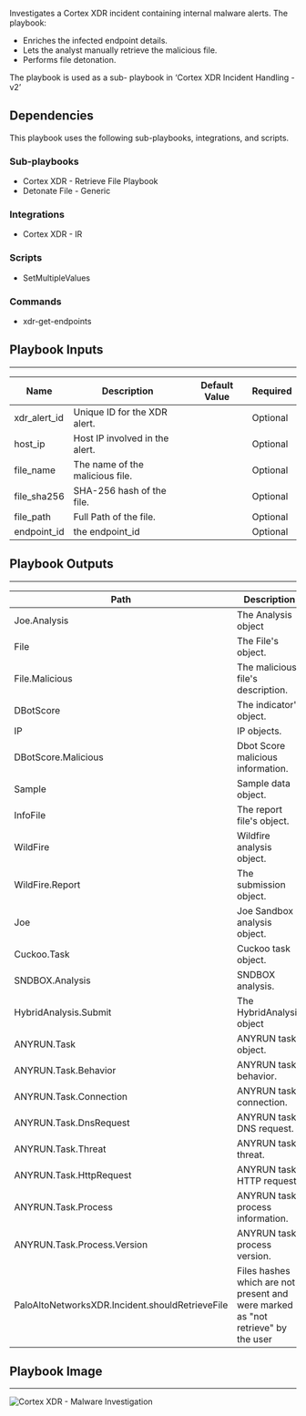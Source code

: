 Investigates a Cortex XDR incident containing internal malware alerts. The playbook:
- Enriches the infected endpoint details.
- Lets the analyst manually retrieve the malicious file.
- Performs file detonation.

The playbook is used as a sub- playbook in ‘Cortex XDR Incident Handling - v2’


## Dependencies
This playbook uses the following sub-playbooks, integrations, and scripts.

### Sub-playbooks
* Cortex XDR - Retrieve File Playbook
* Detonate File - Generic

### Integrations
* Cortex XDR - IR

### Scripts
* SetMultipleValues

### Commands
* xdr-get-endpoints

## Playbook Inputs
---

| **Name** | **Description** | **Default Value** | **Required** |
| --- | --- | --- | --- |
| xdr_alert_id | Unique ID for the XDR alert. |  | Optional |
| host_ip | Host IP involved in the alert. |  | Optional |
| file_name | The name of the malicious file. |  | Optional |
| file_sha256 | SHA-256 hash of the file. |  | Optional |
| file_path | Full Path of the file. |  | Optional |
| endpoint_id | the endpoint_id |  | Optional |

## Playbook Outputs
---

| **Path** | **Description** | **Type** |
| --- | --- | --- |
| Joe.Analysis | The Analysis object | unknown |
| File | The File's object. | unknown |
| File.Malicious | The malicious file's description. | unknown |
| DBotScore | The indicator's object. | unknown |
| IP | IP objects. | unknown |
| DBotScore.Malicious | Dbot Score malicious information. | unknown |
| Sample | Sample data object. | unknown |
| InfoFile | The report file's object. | unknown |
| WildFire | Wildfire analysis object. | unknown |
| WildFire.Report | The submission object. | unknown |
| Joe | Joe Sandbox analysis object. | unknown |
| Cuckoo.Task | Cuckoo task object. | unknown |
| SNDBOX.Analysis | SNDBOX analysis. | unknown |
| HybridAnalysis.Submit | The HybridAnalysis object | unknown |
| ANYRUN.Task | ANYRUN task object. | unknown |
| ANYRUN.Task.Behavior | ANYRUN task behavior. | unknown |
| ANYRUN.Task.Connection | ANYRUN task connection. | unknown |
| ANYRUN.Task.DnsRequest | ANYRUN task DNS request. | unknown |
| ANYRUN.Task.Threat | ANYRUN task threat. | unknown |
| ANYRUN.Task.HttpRequest | ANYRUN task HTTP request. | unknown |
| ANYRUN.Task.Process | ANYRUN task process information. | unknown |
| ANYRUN.Task.Process.Version | ANYRUN task process version. | unknown |
| PaloAltoNetworksXDR.Incident.shouldRetrieveFile | Files hashes which are not present and were marked as "not retrieve" by the user | unknown |

## Playbook Image
---
![Cortex XDR - Malware Investigation](https://raw.githubusercontent.com/cvescan/cvescan/1dc10defd6cdb3b9ad7281557002457724d4f599/Packs/CortexXDR/doc_files/Cortex_XDR_-_Malware_Investigation.png)